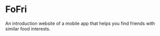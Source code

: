 # FoFri
An introduction website of a mobile app that helps you find friends with similar food interests. 
